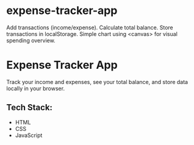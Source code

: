 # expense-tracker-app
Add transactions (income/expense).  Calculate total balance.  Store transactions in localStorage.  Simple chart using &lt;canvas> for visual spending overview.
# Expense Tracker App
Track your income and expenses, see your total balance, and store data locally in your browser.

## Tech Stack:
- HTML
- CSS
- JavaScript
